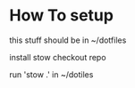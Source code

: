# How To setup

this stuff should be in ~/dotfiles

install stow
checkout repo 

run 'stow .' in ~/dotiles
